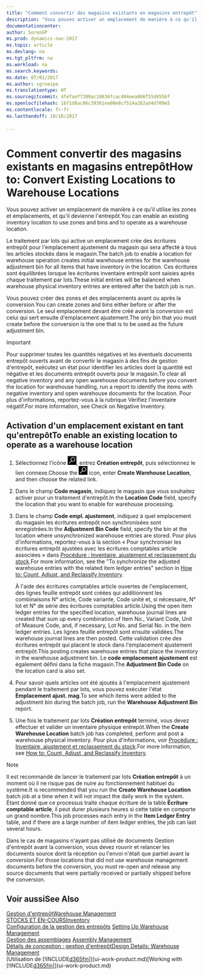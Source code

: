 ```yaml
---
title: "Comment convertir des magasins existants en magasins entrepôt"
description: "Vous pouvez activer un emplacement de manière à ce qu'il utilise les zones et emplacements, et qu'il devienne l'entrepôt."
documentationcenter: 
author: SorenGP
ms.prod: dynamics-nav-2017
ms.topic: article
ms.devlang: na
ms.tgt_pltfrm: na
ms.workload: na
ms.search.keywords: 
ms.date: 07/01/2017
ms.author: sgroespe
ms.translationtype: HT
ms.sourcegitcommit: 4fefaef7380ac10836fcac404eea006f55d8556f
ms.openlocfilehash: 16f1d8ac06c39361ee00e8c7514a282ad4d709e5
ms.contentlocale: fr-fr
ms.lasthandoff: 10/16/2017

---
```

# <a name="how-to-convert-existing-locations-to-warehouse-locations"></a><span data-ttu-id="b046b-103">Comment convertir des magasins existants en magasins entrepôt</span><span class="sxs-lookup"><span data-stu-id="b046b-103">How to: Convert Existing Locations to Warehouse Locations</span></span>
<span data-ttu-id="b046b-104">Vous pouvez activer un emplacement de manière à ce qu'il utilise les zones et emplacements, et qu'il devienne l'entrepôt.</span><span class="sxs-lookup"><span data-stu-id="b046b-104">You can enable an existing inventory location to use zones and bins and to operate as a warehouse location.</span></span>  

<span data-ttu-id="b046b-105">Le traitement par lots qui active un emplacement crée des écritures entrepôt pour l'emplacement ajustement du magasin qui sera affecté à tous les articles stockés dans le magasin.</span><span class="sxs-lookup"><span data-stu-id="b046b-105">The batch job to enable a location for warehouse operation creates initial warehouse entries for the warehouse adjustment bin for all items that have inventory in the location.</span></span> <span data-ttu-id="b046b-106">Ces écritures sont équilibrées lorsque les écritures inventaire entrepôt sont saisies après chaque traitement par lots.</span><span class="sxs-lookup"><span data-stu-id="b046b-106">These initial entries will be balanced when warehouse physical inventory entries are entered after the batch job is run.</span></span>  

<span data-ttu-id="b046b-107">Vous pouvez créer des zones et des emplacements avant ou après la conversion.</span><span class="sxs-lookup"><span data-stu-id="b046b-107">You can create zones and bins either before or after the conversion.</span></span> <span data-ttu-id="b046b-108">Le seul emplacement devant être créé avant la conversion est celui qui sert ensuite d'emplacement ajustement.</span><span class="sxs-lookup"><span data-stu-id="b046b-108">The only bin that you must create before the conversion is the one that is to be used as the future adjustment bin.</span></span>  

> [!IMPORTANT]  
>  <span data-ttu-id="b046b-109">Pour supprimer toutes les quantités négatives et les éventuels documents entrepôt ouverts avant de convertir le magasin à des fins de gestion d'entrepôt, exécutez un état pour identifier les articles dont la quantité est négative et les documents entrepôt ouverts pour le magasin.</span><span class="sxs-lookup"><span data-stu-id="b046b-109">To clear all negative inventory and any open warehouse documents before you convert the location for warehouse handling, run a report to identify the items with negative inventory and open warehouse documents for the location.</span></span> <span data-ttu-id="b046b-110">Pour plus d'informations, reportez\-vous à la rubrique Vérifiez l'inventaire négatif.</span><span class="sxs-lookup"><span data-stu-id="b046b-110">For more information, see Check on Negative Inventory.</span></span>  

## <a name="to-enable-an-existing-location-to-operate-as-a-warehouse-location"></a><span data-ttu-id="b046b-111">Activation d'un emplacement existant en tant qu'entrepôt</span><span class="sxs-lookup"><span data-stu-id="b046b-111">To enable an existing location to operate as a warehouse location</span></span>  
1.  <span data-ttu-id="b046b-112">Sélectionnez l'icône ![Page ou état pour la recherche](media/ui-search/search_small.png "Page ou état pour la recherche"), entrez **Création entrepôt**, puis sélectionnez le lien connexe.</span><span class="sxs-lookup"><span data-stu-id="b046b-112">Choose the ![Search for Page or Report](media/ui-search/search_small.png "Search for Page or Report icon") icon, enter **Create Warehouse Location**, and then choose the related link.</span></span>  
2.  <span data-ttu-id="b046b-113">Dans le champ **Code magasin**, indiquez le magasin que vous souhaitez activer pour un traitement d'entrepôt.</span><span class="sxs-lookup"><span data-stu-id="b046b-113">In the **Location Code** field, specify the location that you want to enable for warehouse processing.</span></span>  
3.  <span data-ttu-id="b046b-114">Dans le champ **Code empl. ajustement**, indiquez à quel emplacement du magasin les écritures entrepôt non synchronisées sont enregistrées.</span><span class="sxs-lookup"><span data-stu-id="b046b-114">In the **Adjustment Bin Code** field, specify the bin at the location where unsynchronized warehouse entries are stored.</span></span> <span data-ttu-id="b046b-115">Pour plus d'informations, reportez-vous à la section « Pour synchroniser les écritures entrepôt ajustées avec les écritures comptables article associées » dans [Procédure : Inventaire, ajustement et reclassement du stock](inventory-how-count-adjust-reclassify.md).</span><span class="sxs-lookup"><span data-stu-id="b046b-115">For more information, see the "To synchronize the adjusted warehouse entries with the related item ledger entries" section in [How to: Count, Adjust, and Reclassify Inventory](inventory-how-count-adjust-reclassify.md).</span></span>  

    <span data-ttu-id="b046b-116">À l'aide des écritures comptables article ouvertes de l'emplacement, des lignes feuille entrepôt sont créées qui additionnent les combinaisons N° article, Code variante, Code unité et, si nécessaire, N° lot et N° de série des écritures comptables article.</span><span class="sxs-lookup"><span data-stu-id="b046b-116">Using the open item ledger entries for the specified location, warehouse journal lines are created that sum up every combination of Item No., Variant Code, Unit of Measure Code, and, if necessary, Lot No. and Serial No. in the item ledger entries.</span></span> <span data-ttu-id="b046b-117">Les lignes feuille entrepôt sont ensuite validées.</span><span class="sxs-lookup"><span data-stu-id="b046b-117">The warehouse journal lines are then posted.</span></span> <span data-ttu-id="b046b-118">Cette validation crée des écritures entrepôt qui placent le stock dans l'emplacement ajustement entrepôt.</span><span class="sxs-lookup"><span data-stu-id="b046b-118">This posting creates warehouse entries that place the inventory in the warehouse adjustment bin.</span></span> <span data-ttu-id="b046b-119">Le **code emplacement ajustement** est également défini dans la fiche magasin.</span><span class="sxs-lookup"><span data-stu-id="b046b-119">The **Adjustment Bin Code** on the location card is also set.</span></span>  

4.  <span data-ttu-id="b046b-120">Pour savoir quels articles ont été ajoutés à l'emplacement ajustement pendant le traitement par lots, vous pouvez exécuter l'état **Emplacement ajust. mag**.</span><span class="sxs-lookup"><span data-stu-id="b046b-120">To see which items were added to the adjustment bin during the batch job, run the **Warehouse Adjustment Bin** report.</span></span>  
5.  <span data-ttu-id="b046b-121">Une fois le traitement par lots **Création entrepôt** terminé, vous devez effectuer et valider un inventaire physique entrepôt.</span><span class="sxs-lookup"><span data-stu-id="b046b-121">When the **Create Warehouse Location** batch job has completed, perform and post a warehouse physical inventory.</span></span> <span data-ttu-id="b046b-122">Pour plus d'informations, voir [Procédure : Inventaire, ajustement et reclassement du stock](inventory-how-count-adjust-reclassify.md).</span><span class="sxs-lookup"><span data-stu-id="b046b-122">For more information, see [How to: Count, Adjust, and Reclassify Inventory](inventory-how-count-adjust-reclassify.md).</span></span>  

> [!NOTE]  
>  <span data-ttu-id="b046b-123">Il est recommandé de lancer le traitement par lots **Création entrepôt** à un moment où il ne risque pas de nuire au fonctionnement habituel du système.</span><span class="sxs-lookup"><span data-stu-id="b046b-123">It is recommended that you run the **Create Warehouse Location** batch job at a time when it will not impact the daily work in the system.</span></span> <span data-ttu-id="b046b-124">Étant donné que ce processus traite chaque écriture de la table **Écriture comptable article**, il peut durer plusieurs heures si cette table en comporte un grand nombre.</span><span class="sxs-lookup"><span data-stu-id="b046b-124">This job processes each entry in the **Item Ledger Entry** table, and if there are a large number of item ledger entries, the job can last several hours.</span></span>  

 <span data-ttu-id="b046b-125">Dans le cas de magasins n'ayant pas utilisé de documents Gestion d'entrepôt avant la conversion, vous devez rouvrir et relancer les documents source dont la réception ou l'envoi n'était que partiel avant la conversion.</span><span class="sxs-lookup"><span data-stu-id="b046b-125">For those locations that did not use warehouse management documents before the conversion, you must re-open and release any source documents that were partially received or partially shipped before the conversion.</span></span>  

## <a name="see-also"></a><span data-ttu-id="b046b-126">Voir aussi</span><span class="sxs-lookup"><span data-stu-id="b046b-126">See Also</span></span>  
[<span data-ttu-id="b046b-127">Gestion d'entrepôt</span><span class="sxs-lookup"><span data-stu-id="b046b-127">Warehouse Management</span></span>](warehouse-manage-warehouse.md)  
[<span data-ttu-id="b046b-128">STOCKS ET EN-COURS</span><span class="sxs-lookup"><span data-stu-id="b046b-128">Inventory</span></span>](inventory-manage-inventory.md)  
<span data-ttu-id="b046b-129">[Configuration de la gestion des entrepôts](warehouse-setup-warehouse.md)   </span><span class="sxs-lookup"><span data-stu-id="b046b-129">[Setting Up Warehouse Management](warehouse-setup-warehouse.md)   </span></span>  
<span data-ttu-id="b046b-130">[Gestion des assemblages](assembly-assemble-items.md)  </span><span class="sxs-lookup"><span data-stu-id="b046b-130">[Assembly Management](assembly-assemble-items.md)  </span></span>  
[<span data-ttu-id="b046b-131">Détails de conception : gestion d'entrepôt</span><span class="sxs-lookup"><span data-stu-id="b046b-131">Design Details: Warehouse Management</span></span>](design-details-warehouse-management.md)  
<span data-ttu-id="b046b-132">[Utilisation de [!INCLUDE[d365fin](includes/d365fin_md.md)]](ui-work-product.md)</span><span class="sxs-lookup"><span data-stu-id="b046b-132">[Working with [!INCLUDE[d365fin](includes/d365fin_md.md)]](ui-work-product.md)</span></span>

